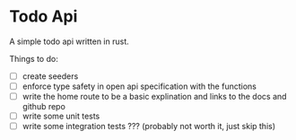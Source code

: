# Todo Api

A simple todo api written in rust.

Things to do:

 - [ ] create seeders
 - [ ] enforce type safety in open api specification with the functions
 - [ ] write the home route to be a basic explination and links to the docs and github repo
 - [ ] write some unit tests
 - [ ] write some integration tests ??? (probably not worth it, just skip this)
